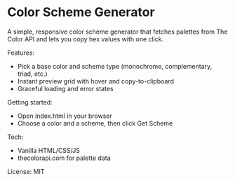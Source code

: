 # Color Scheme Generator

A simple, responsive color scheme generator that fetches palettes from The Color API and lets you copy hex values with one click.

Features:
- Pick a base color and scheme type (monochrome, complementary, triad, etc.)
- Instant preview grid with hover and copy-to-clipboard
- Graceful loading and error states

Getting started:
- Open index.html in your browser
- Choose a color and a scheme, then click Get Scheme

Tech:
- Vanilla HTML/CSS/JS
- thecolorapi.com for palette data

License:
MIT
